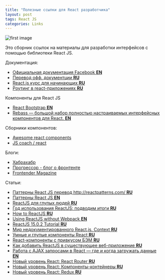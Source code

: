 ```yaml
---
title: "Полезные ссылки для React разработчика"
layout: post
tags: React JS
categories: Links
---
```


![first image](http://s61.radikal.ru/i174/1609/93/55d940245e96.png)

Это сборник ссылок на материалы для разработки интерфейсов с помощью библиотеки React JS.

Документация:

- [Официальная документация Facebook **EN**](https://facebook.github.io/react/)
- [Перевод офф. документции **RU**](http://tftf.ru/stati/javascript/reactjs/)
- [React.js курс для начинающих **RU**](https://maxfarseer.gitbooks.io/react-course-ru/content/)
- [Роутинг в react-приложениях **RU**](https://maxfarseer.gitbooks.io/react-router-course-ru/content/)

Компоненты для React JS

- [React Bootstrap **EN**](https://react-bootstrap.github.io/)
- [Rebass — большой набор полностью настраиваемых интерфейсных компонентов для React. **EN**](http://jxnblk.com/rebass/)

Сборники компонентов:

- [Awesome react components](https://github.com/brillout/awesome-react-components)
- [JS coach / react](https://js.coach/react)

Блоги:

- [Хабрахабр](https://habrahabr.ru/hub/reactjs/)
- [Прогрессор - блог о фронтенте](http://prgssr.ru/)
- [Frontender Magazine](http://frontender.info/)

Статьи:

- [Паттерны React JS перевод http://reactpatterns.com/ **RU**](https://habrahabr.ru/post/309422/)
- [Паттерны React JS **EN**](http://reactpatterns.com/)
- [ReactJS для глупых людей **RU**](https://habrahabr.ru/post/249107/)
- [Год использования ReactJS: подводим итоги **RU**](https://habrahabr.ru/company/Voximplant/blog/308118/)
- [How to ReactJS **RU**](https://habrahabr.ru/post/275227/)
- [Using ReactJS without Webpack **EN**](http://javascriptplayground.com/blog/2016/04/react-no-webpack/)
- [ReactJS 15.0.2 Tutorial **RU**](https://habrahabr.ru/post/282874/)
- [Мир недокументированного React.js. Context **RU**](https://habrahabr.ru/post/266407/)
- [Умные и глупые компоненты React **RU**](https://habrahabr.ru/post/266559/)
- [React-компоненты с привкусом БЭМ **RU**](http://frontender.info/simple-react-components-generator-with-bem-flavour/)
- [Как добавить ReactJS в существующее веб-приложение **RU**](http://prgssr.ru/development/kak-dobavit-reactjs-v-sushestvuyushee-veb-prilozhenie.html)
- [Работа с AJAX запросами в React — где и когда загружать данные **EN**](https://daveceddia.com/ajax-requests-in-react/)
- [Новый уровень React: React Router **RU**](http://getinstance.info/articles/react/learning-react-router/)
- [Новый уровень React: Компоненты-контейнеры **RU**](http://getinstance.info/articles/react/learning-react-container-components/)
- [Новый уровень React: Redux **RU**](http://getinstance.info/articles/react/learning-react-redux/)
